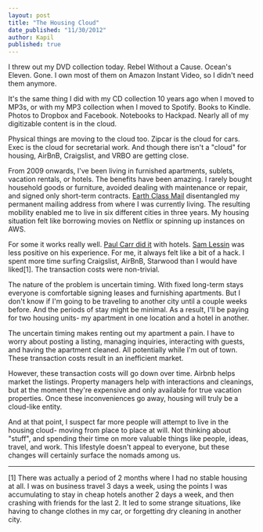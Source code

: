 ```yaml
---
layout: post
title: "The Housing Cloud"
date_published: "11/30/2012" 
author: Kapil
published: true
---
```


I threw out my DVD collection today. Rebel Without a Cause. Ocean's Eleven. Gone. I own most of them on Amazon Instant Video, so I didn't need them anymore.

It's the same thing I did with my CD collection 10 years ago when I moved to MP3s, or with my MP3 collection when I moved to Spotify. Books to Kindle. Photos to Dropbox and Facebook. Notebooks to Hackpad. Nearly all of my digitizable content is in the cloud.

Physical things are moving to the cloud too. Zipcar is the cloud for cars. Exec is the cloud for secretarial work. And though there isn't a "cloud" for housing, AirBnB, Craigslist, and VRBO are getting close.

From 2009 onwards, I've been living in furnished apartments, sublets, vacation rentals, or hotels. The benefits have been amazing. I rarely bought household goods or furniture, avoided dealing with maintenance or repair, and signed only short-term contracts. [Earth Class Mail](http://www.earthclassmail.com) disentangled my permanent mailing address from where I was currently living. The resulting mobility enabled me to live in six different cities in three years. My housing situation felt like borrowing movies on Netflix or spinning up instances on AWS. 

For some it works really well. [Paul Carr did it](http://www.http://www.amazon.com/The-Upgrade-Cautionary-Reservations-ebook/dp/B005CI2IUA) with hotels. [Sam Lessin](http://www.youtube.com/watch?v=9XOf-GUMCXk) was less positive on his experience. For me, it always felt like a bit of a hack. I spent more time surfing Craigslist, AirBnB, Starwood than I would have liked\[1\]. The transaction costs were non-trivial.

The nature of the problem is uncertain timing. With fixed long-term stays everyone is comfortable signing leases and furnishing apartments. But I don't know if I'm going to be traveling to another city until a couple weeks before. And the periods of stay might be minimal. As a result, I'll be paying for two housing units- my apartment in one location and a hotel in another. 

The uncertain timing makes renting out my apartment a pain. I have to worry about posting a listing, managing inquiries, interacting with guests, and having the apartment cleaned. All potentially while I'm out of town. These transaction costs result in an inefficient market.

However, these transaction costs will go down over time. Airbnb helps market the listings. Property managers help with interactions and cleanings, but at the moment they're expensive and only available for true vacation properties. Once these inconveniences go away, housing will truly be a cloud-like entity.

And at that point, I suspect far more people will attempt to live in the housing cloud- moving from place to place at will. Not thinking about "stuff", and spending their time on more valuable things like people, ideas, travel, and work. This lifestyle doesn't appeal to everyone, but these changes will certainly surface the nomads among us.

---

\[1\] There was actually a period of 2 months where I had no stable housing at all. I was on business travel 3 days a week, using the points I was accumulating to stay in cheap hotels another 2 days a week, and then crashing with friends for the last 2. It led to some strange situations, like having to change clothes in my car, or forgetting dry cleaning in another city.